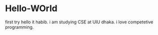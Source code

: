 # Hello-WOrld
first try
hello it habib. i am studying CSE at UIU dhaka. i love competetive programming.
